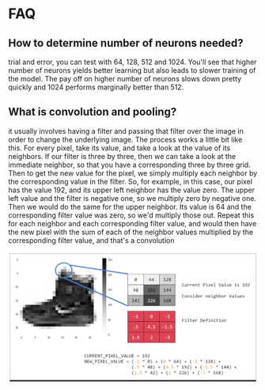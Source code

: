 # FAQ

## How to determine number of neurons needed?

trial and error, you can test with 64, 128, 512 and 1024. You'll see that higher number of neurons yields better learning but also leads to slower training of the model. The pay off on higher number of neurons slows down pretty quickly and 1024 performs marginally better than 512.

## What is convolution and pooling?

it usually involves having a filter and passing that filter over the image in order to change the underlying image. The process works a little bit like this. For every pixel, take its value, and take a look at the value of its neighbors. If our filter is three by three, then we can take a look at the immediate neighbor, so that you have a corresponding three by three grid. Then to get the new value for the pixel, we simply multiply each neighbor by the corresponding value in the filter. So, for example, in this case, our pixel has the value 192, and its upper left neighbor has the value zero. The upper left value and the filter is negative one, so we multiply zero by negative one. Then we would do the same for the upper neighbor. Its value is 64 and the corresponding filter value was zero, so we'd multiply those out. Repeat this for each neighbor and each corresponding filter value, and would then have the new pixel with the sum of each of the neighbor values multiplied by the corresponding filter value, and that's a convolution

![](../.gitbook/assets/image%20%283%29.png)



